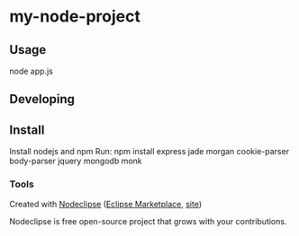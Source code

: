 

# my-node-project



## Usage
node app.js


## Developing


## Install
Install nodejs and npm
 Run: 
  npm install express jade morgan cookie-parser body-parser jquery mongodb monk

### Tools

Created with [Nodeclipse](https://github.com/Nodeclipse/nodeclipse-1)
 ([Eclipse Marketplace](http://marketplace.eclipse.org/content/nodeclipse), [site](http://www.nodeclipse.org))   

Nodeclipse is free open-source project that grows with your contributions.
